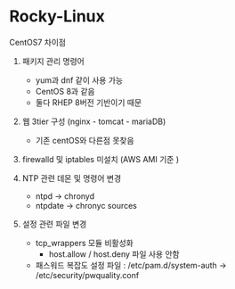 # Rocky-Linux

CentOS7 차이점
1. 패키지 관리 명령어
   - yum과 dnf 같이 사용 가능
   - CentOS 8과 같음
   - 둘다 RHEP 8버전 기반이기 때문

3. 웹 3tier 구성 (nginx - tomcat - mariaDB)
   - 기존 centOS와 다른점 못찾음

4. firewalld 및 iptables 미설치 (AWS AMI 기준 )

5. NTP 관련 데몬 및 명령어 변경
   - ntpd -> chronyd
   - ntpdate -> chronyc sources

6. 설정 관련 파일 변경
   - tcp_wrappers 모듈 비활성화
      - host.allow / host.deny 파일 사용 안함
   - 패스워드 복잡도 설정 파일 : /etc/pam.d/system-auth -> /etc/security/pwquality.conf
